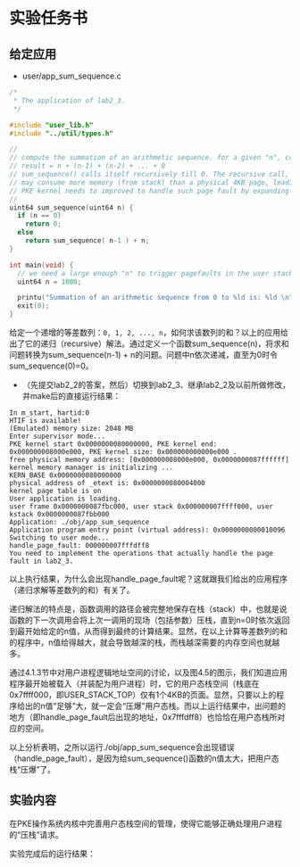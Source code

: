 # 实验任务书

## **给定应用**

* user/app\_sum\_sequence.c

```c
/*
 * The application of lab2_3.
 */

#include "user_lib.h"
#include "../util/types.h"

//
// compute the summation of an arithmetic sequence. for a given "n", compute
// result = n + (n-1) + (n-2) + ... + 0
// sum_sequence() calls itself recursively till 0. The recursive call, however,
// may consume more memory (from stack) than a physical 4KB page, leading to a page fault.
// PKE kernel needs to improved to handle such page fault by expanding the stack.
//
uint64 sum_sequence(uint64 n) {
  if (n == 0)
    return 0;
  else
    return sum_sequence( n-1 ) + n;
}

int main(void) {
  // we need a large enough "n" to trigger pagefaults in the user stack
  uint64 n = 1000;

  printu("Summation of an arithmetic sequence from 0 to %ld is: %ld \n", n, sum_sequence(n) );
  exit(0);
}

```



给定一个递增的等差数列：`0, 1, 2, ..., n`，如何求该数列的和？以上的应用给出了它的递归（recursive）解法。通过定义一个函数sum\_sequence(n)，将求和问题转换为sum\_sequence(n-1) + n的问题。问题中n依次递减，直至为0时令sum\_sequence(0)=0。

* （先提交lab2\_2的答案，然后）切换到lab2\_3、继承lab2\_2及以前所做修改，并make后的直接运行结果：

```
In m_start, hartid:0
HTIF is available!
(Emulated) memory size: 2048 MB
Enter supervisor mode...
PKE kernel start 0x0000000080000000, PKE kernel end: 0x000000008000e000, PKE kernel size: 0x000000000000e000 .
free physical memory address: [0x000000008000e000, 0x0000000087ffffff]
kernel memory manager is initializing ...
KERN_BASE 0x0000000080000000
physical address of _etext is: 0x0000000080004000
kernel page table is on
User application is loading.
user frame 0x0000000087fbc000, user stack 0x000000007ffff000, user kstack 0x0000000087fbb000
Application: ./obj/app_sum_sequence
Application program entry point (virtual address): 0x0000000000010096
Switching to user mode...
handle_page_fault: 000000007fffdff8
You need to implement the operations that actually handle the page fault in lab2_3.

```

以上执行结果，为什么会出现handle\_page\_fault呢？这就跟我们给出的应用程序（递归求解等差数列的和）有关了。

递归解法的特点是，函数调用的路径会被完整地保存在栈（stack）中，也就是说函数的下一次调用会将上次一调用的现场（包括参数）压栈，直到n=0时依次返回到最开始给定的n值，从而得到最终的计算结果。显然，在以上计算等差数列的和的程序中，n值给得越大，就会导致越深的栈，而栈越深需要的内存空间也就越多。

通过4.1.3节中对用户进程逻辑地址空间的讨论，以及图4.5的图示，我们知道应用程序最开始被载入（并装配为用户进程）时，它的用户态栈空间（栈底在0x7ffff000，即USER\_STACK\_TOP）仅有1个4KB的页面。显然，只要以上的程序给出的n值“足够”大，就一定会“压爆”用户态栈。而以上运行结果中，出问题的地方（即handle\_page\_fault后出现的地址，0x7fffdff8）也恰恰在用户态栈所对应的空间。

以上分析表明，之所以运行./obj/app\_sum\_sequence会出现错误（handle\_page\_fault），是因为给sum\_sequence()函数的n值太大，把用户态栈“压爆”了。

## **实验内容**

在PKE操作系统内核中完善用户态栈空间的管理，使得它能够正确处理用户进程的“压栈”请求。

实验完成后的运行结果：
